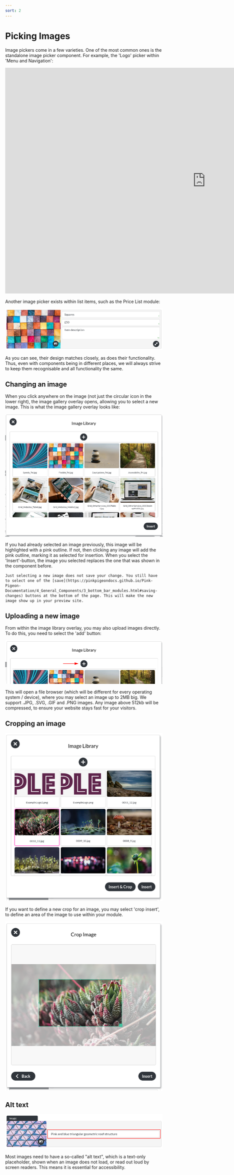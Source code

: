 ```yaml
---
sort: 2
---
```


# Picking Images

Image pickers come in a few varieties. One of the most common ones is the standalone image picker component. For example, the 'Logo' picker within 'Menu and Navigation':

<iframe class="vimeo_player" width="1280" height="720" src="https://player.vimeo.com/video/528259810?autoplay=0&loop=1&quality=1080p" frameborder="0" allow="autoplay; fullscreen; picture-in-picture" allowfullscreen></iframe>

Another image picker exists within list items, such as the Price List module:

![Image of logo, within Menu and Navigation](https://raw.githubusercontent.com/pinkpigeondocs/Pink-Pigeon-Documentation/master/docs/4_General_Components/images/general_components_price_list_image_example.png)

As you can see, their design matches closely, as does their functionality. Thus, even with components being in different places, we will always strive to keep them recognisable and all functionality the same.

## Changing an image

When you click anywhere on the image (not just the circular icon in the lower right), the image gallery overlay opens, allowing you to select a new image. This is what the image gallery overlay looks like:

![Image of the image library overlay](https://raw.githubusercontent.com/pinkpigeondocs/Pink-Pigeon-Documentation/master/docs/common_elements_images/image_library_overlay.png)

If you had already selected an image previously, this image will be highlighted with a pink outline. If not, then clicking any image will add the pink outline, marking it as selected for insertion. When you select the 'Insert'-button, the image you selected replaces the one that was shown in the component before.

```tip
Just selecting a new image does not save your change. You still have to select one of the [save](https://pinkpigeondocs.github.io/Pink-Pigeon-Documentation/4_General_Components/3_bottom_bar_modules.html#saving-changes) buttons at the bottom of the page. This will make the new image show up in your preview site.
```

## Uploading a new image

From within the image library overlay, you may also upload images directly. To do this, you need to select the 'add' button:

![Image of the add button within the image gallery overlay](https://raw.githubusercontent.com/pinkpigeondocs/Pink-Pigeon-Documentation/master/docs/4_General_Components/images/image_library_overlay_add_button.png)

This will open a file browser (which will be different for every operating system / device), where you may select an image up to 2MB big. We support .JPG, .SVG, .GIF and .PNG images. Any image above 512kb will be compressed, to ensure your website stays fast for your visitors.

## Cropping an image

![Image of crop insert](https://raw.githubusercontent.com/pinkpigeondocs/Pink-Pigeon-Documentation/master/docs/4_General_Components/images/general_components_crop_insert.png)

If you want to define a new crop for an image, you may select 'crop insert', to define an area of the image to use within your module.

![Image of crop screen](https://raw.githubusercontent.com/pinkpigeondocs/Pink-Pigeon-Documentation/master/docs/4_General_Components/images/general_components_crop_screen.png)


## Alt text

![Image of the alt text field for the image picker](https://raw.githubusercontent.com/pinkpigeondocs/Pink-Pigeon-Documentation/master/docs/4_General_Components/images/general_components_alt_text.png)


Most images need to have a so-called "alt text", which is a text-only placeholder, shown when an image does not load, or read out loud by screen readers. This means it is essential for accessibility.